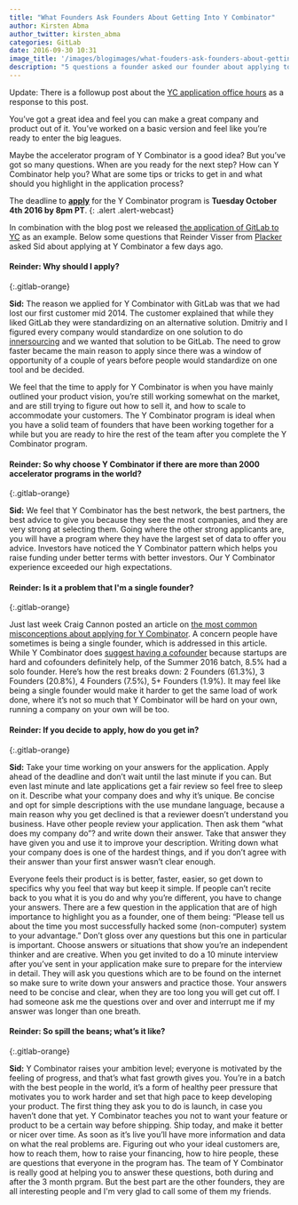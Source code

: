 ```yaml
---
title: "What Founders Ask Founders About Getting Into Y Combinator"
author: Kirsten Abma
author_twitter: kirsten_abma
categories: GitLab
date: 2016-09-30 10:31
image_title: '/images/blogimages/what-fouders-ask-founders-about-getting-into-yc-cover.png'
description: "5 questions a founder asked our founder about applying to YC!"
---
```


Update: There is a followup post about the [YC application office hours](/2016/10/03/yc-application-office-hours/) as a response to this post.

You’ve got a great idea and feel you can make a great company and product out of it. You’ve worked on a basic version and feel like you’re ready to enter the big leagues.

Maybe the accelerator program of Y Combinator is a good idea? But you’ve got so many questions.
When are you ready for the next step? How can Y Combinator help you? What are some tips or tricks to get in and what should you highlight in the application process?

The deadline to [**apply**](https://www.ycombinator.com/apply/) for the Y Combinator program is **Tuesday October 4th 2016 by 8pm PT**.
{: .alert .alert-webcast}

<!-- more -->

In combination with the blog post we released [the application of GitLab to YC](/2016/09/30/gitlabs-application-for-y-combinator-winter-2015/) as an example.
Below some questions that Reinder Visser from [Placker](https://www.placker.com) asked Sid about applying at Y Combinator a few days ago.

#### Reinder: Why should I apply?
{:.gitlab-orange}

**Sid:** The reason we applied for Y Combinator with GitLab was that we had lost our first customer mid 2014. The customer explained that while they liked GitLab they were standardizing on an alternative solution.
Dmitriy and I figured every company would standardize on one solution to do [innersourcing](https://about.gitlab.com/2014/09/05/innersourcing-using-the-open-source-workflow-to-improve-collaboration-within-an-organization/) and we wanted that solution to be GitLab. The need to grow faster became the main reason to apply since there was a window of opportunity of a couple of years before people would standardize on one tool and be decided.

We feel that the time to apply for Y Combinator is when you have mainly outlined your product vision, you’re still working somewhat on the market, and are still trying to figure out how to sell it, and how to scale to accommodate your customers.
The Y Combinator program is ideal when you have a solid team of founders that have been working together for a while but you are ready to hire the rest of the team after you complete the Y Combinator program.

#### Reinder: So why choose Y Combinator if there are more than 2000 accelerator programs in the world?
{:.gitlab-orange}

**Sid:** We feel that Y Combinator has the best network, the best partners, the best advice to give you because they see the most companies, and they are very strong at selecting them.
Going where the other strong applicants are, you will have a program where they have the largest set of data to offer you advice.
Investors have noticed the Y Combinator pattern which helps you raise funding under better terms with better investors. Our Y Combinator experience exceeded our high expectations.

#### Reinder: Is it a problem that I'm a single founder?
{:.gitlab-orange}

Just last week Craig Cannon posted an article on [the most common misconceptions about applying for Y Combinator](http://themacro.com/articles/2016/09/common-misconceptions-about-applying-to-yc/).
A concern people have sometimes is being a single founder, which is addressed in this article. While Y Combinator does [suggest having a cofounder](http://www.forbes.com/sites/bruceupbin/2011/10/18/paul-graham-dropbox-and-the-single-founder-exception/#1f0fadfb1f77) because startups are hard and cofounders definitely help, of the Summer 2016 batch, 8.5% had a solo founder.
Here’s how the rest breaks down: 2 Founders (61.3%), 3 Founders (20.8%), 4 Founders (7.5%), 5+ Founders (1.9%). It may feel like being a single founder would make it harder to get the same load of work done,
where it’s not so much that Y Combinator will be hard on your own, running a company on your own will be too.

#### Reinder: If you decide to apply, how do you get in?
{:.gitlab-orange}

**Sid:** Take your time working on your answers for the application. Apply ahead of the deadline and don’t wait until the last minute if you can. But even last minute and late applications get a fair review so feel free to sleep on it.
Describe what your company does and why it’s unique. Be concise and opt for simple descriptions with the use mundane language, because a main reason why you get declined is that a reviewer doesn’t understand you business.
Have other people review your application. Then ask them “what does my company do”? and write down their answer. Take that answer they have given you and use it to improve your description.
Writing down what your company does is one of the hardest things, and if you don’t agree with their answer than your first answer wasn’t clear enough.

Everyone feels their product is is better, faster, easier, so get down to specifics why you feel that way but keep it simple. If people can’t recite back to you what it is you do and why you’re different, you have to change your answers.
There are a few question in the application that are of high importance to highlight you as a founder, one of them being: “Please tell us about the time you most successfully hacked some (non-computer) system to your advantage.”
Don’t gloss over any questions but this one in particular is important. Choose answers or situations that show you’re an independent thinker and are creative.
When you get invited to do a 10 minute interview after you’ve sent in your application make sure to prepare for the interview in detail.
They will ask you questions which are to be found on the internet so make sure to write down your answers and practice those. Your answers need to be concise and clear, when they are too long you will get cut off. I had someone ask me the questions over and over and interrupt me if my answer was longer than one breath.

#### Reinder: So spill the beans; what’s it like?
{:.gitlab-orange}

**Sid:** Y Combinator raises your ambition level; everyone is motivated by the feeling of progress, and that’s what fast growth gives you.
You’re in a batch with the best people in the world, it’s a form of healthy peer pressure that motivates you to work harder and set that high pace to keep developing your product.
The first thing they ask you to do is launch, in case you haven’t done that yet. Y Combinator teaches you not to want your feature or product to be a certain way before shipping.
Ship today, and make it better or nicer over time. As soon as it’s live you’ll have more information and data on what the real problems are.
Figuring out who your ideal customers are, how to reach them, how to raise your financing, how to hire people, these are questions that everyone in the program has.
The team of Y Combinator is really good at helping you to answer these questions, both during and after the 3 month prgram.
But the best part are the other founders, they are all interesting people and I'm very glad to call some of them my friends.
